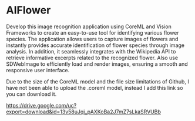 # AIFlower

Develop this image recognition application using CoreML and Vision Frameworks to create an easy-to-use tool for identifying various flower species.
The application allows users to capture images of flowers and instantly provides accurate identification of flower species through image analysis.
In addition, it seamlessly integrates with the Wikipedia API to retrieve informative excerpts related to the recognized flower. Also use SDWebImage 
to efficiently load and render images, ensuring a smooth and responsive user interface.

Due to the size of the CoreML model and the file size limitations of Github, I have not been able to upload the .coreml model,
instead I add this link so you can download it. 

https://drive.google.com/uc?export=download&id=13v58uJqi_pAXKoBa2J7mZ7sLkaSRVUBb
